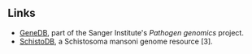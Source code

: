 Links
-----

-   [GeneDB](http://www.genedb.org/Homepage/Smansoni), part of the
    Sanger Institute\'s *Pathogen genomics* project.
-   [SchistoDB](http://schistodb.net), a Schistosoma mansoni genome
    resource \[3\].

